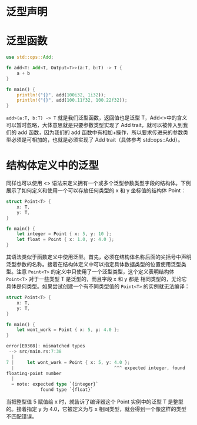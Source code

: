 # 泛型声明

# 泛型函数

```rs
use std::ops::Add;

fn add<T: Add<T, Output=T>>(a:T, b:T) -> T {
    a + b
}

fn main() {
    println!("{}", add(100i32, 1i32));
    println!("{}", add(100.11f32, 100.22f32));
}
```

`add>(a:T, b:T) -> T` 就是我们泛型函数，返回值也是泛型 T，Add<>中的含义可以暂时忽略，大体意思就是只要参数类型实现了 Add trait，就可以被传入到我们的 add 函数，因为我们的 add 函数中有相加+操作，所以要求传进来的参数类型必须是可相加的，也就是必须实现了 Add trait（具体参考 std::ops::Add）。

# 结构体定义中的泛型

同样也可以使用 <> 语法来定义拥有一个或多个泛型参数类型字段的结构体。下例展示了如何定义和使用一个可以存放任何类型的 x 和 y 坐标值的结构体 Point：

```rs
struct Point<T> {
    x: T,
    y: T,
}

fn main() {
    let integer = Point { x: 5, y: 10 };
    let float = Point { x: 1.0, y: 4.0 };
}
```

其语法类似于函数定义中使用泛型。首先，必须在结构体名称后面的尖括号中声明泛型参数的名称。接着在结构体定义中可以指定具体数据类型的位置使用泛型类型。注意 `Point<T>` 的定义中只使用了一个泛型类型，这个定义表明结构体 `Point<T>` 对于一些类型 T 是泛型的，而且字段 x 和 y 都是 相同类型的，无论它具体是何类型。如果尝试创建一个有不同类型值的 `Point<T>` 的实例就无法编译：

```rs
struct Point<T> {
    x: T,
    y: T,
}

fn main() {
    let wont_work = Point { x: 5, y: 4.0 };
}

error[E0308]: mismatched types
 --> src/main.rs:7:38
  |
7 |     let wont_work = Point { x: 5, y: 4.0 };
  |                                      ^^^ expected integer, found
floating-point number
  |
  = note: expected type `{integer}`
             found type `{float}`
```

当把整型值 5 赋值给 x 时，就告诉了编译器这个 Point<T> 实例中的泛型 T 是整型的。接着指定 y 为 4.0，它被定义为与 x 相同类型，就会得到一个像这样的类型不匹配错误。

